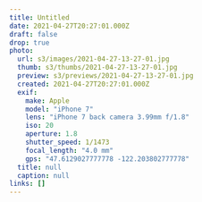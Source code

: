 ```yaml
---
title: Untitled
date: 2021-04-27T20:27:01.000Z
draft: false
drop: true
photo:
  url: s3/images/2021-04-27-13-27-01.jpg
  thumb: s3/thumbs/2021-04-27-13-27-01.jpg
  preview: s3/previews/2021-04-27-13-27-01.jpg
  created: 2021-04-27T20:27:01.000Z
  exif:
    make: Apple
    model: "iPhone 7"
    lens: "iPhone 7 back camera 3.99mm f/1.8"
    iso: 20
    aperture: 1.8
    shutter_speed: 1/1473
    focal_length: "4.0 mm"
    gps: "47.6129027777778 -122.203802777778"
  title: null
  caption: null
links: []
---
```

